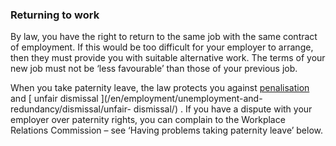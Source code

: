 ###  Returning to work

By law, you have the right to return to the same job with the same contract of
employment. If this would be too difficult for your employer to arrange, then
they must provide you with suitable alternative work. The terms of your new
job must not be ‘less favourable’ than those of your previous job.

When you take paternity leave, the law protects you against [ penalisation
](/en/employment/enforcement-and-redress/victimisation-at-work/) and [ unfair
dismissal ](/en/employment/unemployment-and-redundancy/dismissal/unfair-
dismissal/) . If you have a dispute with your employer over paternity rights,
you can complain to the Workplace Relations Commission – see ‘Having problems
taking paternity leave’ below.
